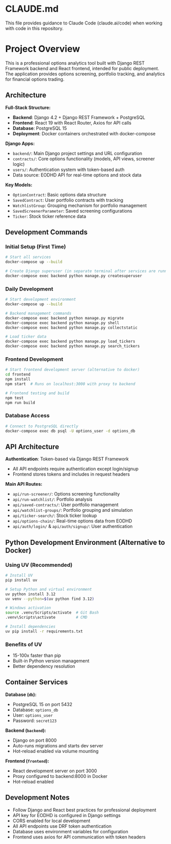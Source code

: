 # CLAUDE.md

This file provides guidance to Claude Code (claude.ai/code) when working with code in this repository.

# Project Overview

This is a professional options analytics tool built with Django REST Framework backend and React frontend, intended for public deployment. The application provides options screening, portfolio tracking, and analytics for financial options trading.

## Architecture

**Full-Stack Structure:**
- **Backend**: Django 4.2 + Django REST Framework + PostgreSQL
- **Frontend**: React 19 with React Router, Axios for API calls
- **Database**: PostgreSQL 15
- **Deployment**: Docker containers orchestrated with docker-compose

**Django Apps:**
- `backend/`: Main Django project settings and URL configuration
- `contracts/`: Core options functionality (models, API views, screener logic)
- `users/`: Authentication system with token-based auth
- Data source: EODHD API for real-time options and stock data

**Key Models:**
- `OptionContract`: Basic options data structure
- `SavedContract`: User portfolio contracts with tracking
- `WatchlistGroup`: Grouping mechanism for portfolio management
- `SavedScreenerParameter`: Saved screening configurations
- `Ticker`: Stock ticker reference data

## Development Commands

### Initial Setup (First Time)
```bash
# Start all services
docker-compose up --build

# Create Django superuser (in separate terminal after services are running)
docker-compose exec backend python manage.py createsuperuser
```

### Daily Development
```bash
# Start development environment
docker-compose up --build

# Backend management commands
docker-compose exec backend python manage.py migrate
docker-compose exec backend python manage.py shell
docker-compose exec backend python manage.py collectstatic

# Load ticker data
docker-compose exec backend python manage.py load_tickers
docker-compose exec backend python manage.py search_tickers
```

### Frontend Development
```bash
# Start frontend development server (alternative to docker)
cd frontend
npm install
npm start  # Runs on localhost:3000 with proxy to backend

# Frontend testing and build
npm test
npm run build
```

### Database Access
```bash
# Connect to PostgreSQL directly
docker-compose exec db psql -U options_user -d options_db
```

## API Architecture

**Authentication**: Token-based via Django REST Framework
- All API endpoints require authentication except login/signup
- Frontend stores tokens and includes in request headers

**Main API Routes:**
- `api/run-screener/`: Options screening functionality
- `api/run-watchlist/`: Portfolio analysis
- `api/saved-contracts/`: User portfolio management
- `api/watchlist-groups/`: Portfolio grouping and simulation
- `api/ticker-search/`: Stock ticker lookup
- `api/options-chain/`: Real-time options data from EODHD
- `api/auth/login/` & `api/auth/signup/`: User authentication

## Python Development Environment (Alternative to Docker)

### Using UV (Recommended)
```bash
# Install UV
pip install uv

# Setup Python and virtual environment
uv python install 3.12
uv venv --python=$(uv python find 3.12)

# Windows activation
source .venv/Scripts/activate  # Git Bash
.venv\Scripts\activate         # CMD

# Install dependencies
uv pip install -r requirements.txt
```

### Benefits of UV
- 15-100x faster than pip
- Built-in Python version management
- Better dependency resolution

## Container Services

**Database (`db`):**
- PostgreSQL 15 on port 5432
- Database: `options_db`
- User: `options_user`
- Password: `secret123`

**Backend (`backend`):**
- Django on port 8000
- Auto-runs migrations and starts dev server
- Hot-reload enabled via volume mounting

**Frontend (`frontend`):**
- React development server on port 3000
- Proxy configured to backend:8000 in Docker
- Hot-reload enabled

## Development Notes

- Follow Django and React best practices for professional deployment
- API key for EODHD is configured in Django settings
- CORS enabled for local development
- All API endpoints use DRF token authentication
- Database uses environment variables for configuration
- Frontend uses axios for API communication with token headers